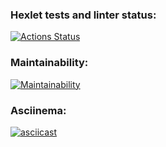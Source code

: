 ### Hexlet tests and linter status:
[![Actions Status](https://github.com/dmitry-buyan/frontend-project-lvl1/workflows/hexlet-check/badge.svg)](https://github.com/dmitry-buyan/frontend-project-lvl1/actions)

### Maintainability:
[![Maintainability](https://api.codeclimate.com/v1/badges/3814fcdb69095fb7bc91/maintainability)](https://codeclimate.com/github/dmitry-buyan/frontend-project-lvl1/maintainability)

### Asciinema:
[![asciicast](https://asciinema.org/a/14.png)](https://asciinema.org/a/OxdNl9tBX4ELdX2qzQ0reYLXI)
